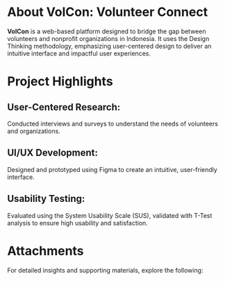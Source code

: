# About VolCon: Volunteer Connect
**VolCon** is a web-based platform designed to bridge the gap between volunteers and nonprofit organizations in Indonesia. It uses the Design Thinking methodology, emphasizing user-centered design to deliver an intuitive interface and impactful user experiences.

# Project Highlights
## User-Centered Research:
Conducted interviews and surveys to understand the needs of volunteers and organizations.

## UI/UX Development:
Designed and prototyped using Figma to create an intuitive, user-friendly interface.

## Usability Testing:
Evaluated using the System Usability Scale (SUS), validated with T-Test analysis to ensure high usability and satisfaction.

# Attachments
For detailed insights and supporting materials, explore the following:
